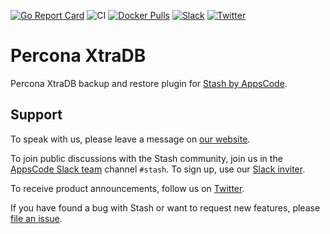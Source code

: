 [![Go Report Card](https://goreportcard.com/badge/stash.appscode.dev/percona-xtradb)](https://goreportcard.com/report/stash.appscode.dev/percona-xtradb)
![CI](https://github.com/stashed/percona-xtradb/workflows/CI/badge.svg)
[![Docker Pulls](https://img.shields.io/docker/pulls/stashed/stash-percona-xtradb.svg)](https://hub.docker.com/r/stashed/stash-percona-xtradb/)
[![Slack](https://slack.appscode.com/badge.svg)](https://slack.appscode.com)
[![Twitter](https://img.shields.io/twitter/follow/kubestash.svg?style=social&logo=twitter&label=Follow)](https://twitter.com/intent/follow?screen_name=KubeStash)

# Percona XtraDB

Percona XtraDB backup and restore plugin for [Stash by AppsCode](https://stash.run).

## Support

To speak with us, please leave a message on [our website](https://appscode.com/contact/).

To join public discussions with the Stash community, join us in the [AppsCode Slack team](https://appscode.slack.com/messages/C8NCX6N23/details/) channel `#stash`. To sign up, use our [Slack inviter](https://slack.appscode.com/).

To receive product announcements, follow us on [Twitter](https://twitter.com/KubeStash).

If you have found a bug with Stash or want to request new features, please [file an issue](https://github.com/stashed/project/issues/new).
